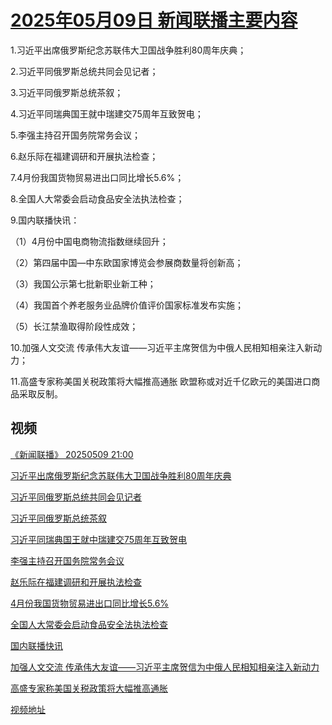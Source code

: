 # [2025年05月09日 新闻联播主要内容](https://tv.cctv.com/lm/xwlb/day/20250509.shtml)

1.习近平出席俄罗斯纪念苏联伟大卫国战争胜利80周年庆典；

2.习近平同俄罗斯总统共同会见记者；

3.习近平同俄罗斯总统茶叙；

4.习近平同瑞典国王就中瑞建交75周年互致贺电；

5.李强主持召开国务院常务会议；

6.赵乐际在福建调研和开展执法检查；

7.4月份我国货物贸易进出口同比增长5.6%；

8.全国人大常委会启动食品安全法执法检查；

9.国内联播快讯：

（1）4月份中国电商物流指数继续回升；

（2）第四届中国—中东欧国家博览会参展商数量将创新高；

（3）我国公示第七批新职业新工种；

（4）我国首个养老服务业品牌价值评价国家标准发布实施；

（5）长江禁渔取得阶段性成效；

10.加强人文交流 传承伟大友谊——习近平主席贺信为中俄人民相知相亲注入新动力；

11.高盛专家称美国关税政策将大幅推高通胀 欧盟称或对近千亿欧元的美国进口商品采取反制。

## 视频

[《新闻联播》 20250509 21:00](https://tv.cctv.com/2025/05/09/VIDEsrLBPTo4pxYUHzDKOWVP250509.shtml)

[习近平出席俄罗斯纪念苏联伟大卫国战争胜利80周年庆典](https://tv.cctv.com/2025/05/09/VIDEagtrmqpVVuVloPiZ5PWP250509.shtml)

[习近平同俄罗斯总统共同会见记者](https://tv.cctv.com/2025/05/09/VIDEBokxmEjyPWc98sBVKj3y250509.shtml)

[习近平同俄罗斯总统茶叙](https://tv.cctv.com/2025/05/09/VIDEG2LTQ6dR9WY6PM69QOKj250509.shtml)

[习近平同瑞典国王就中瑞建交75周年互致贺电](https://tv.cctv.com/2025/05/09/VIDE13BxV32mQkeWNpqcbuRO250509.shtml)

[李强主持召开国务院常务会议](https://tv.cctv.com/2025/05/09/VIDEe1i7s6pnqLTr4gqt7YVs250509.shtml)

[赵乐际在福建调研和开展执法检查](https://tv.cctv.com/2025/05/09/VIDE1k9afRcQUJiQjYqyAG9m250509.shtml)

[4月份我国货物贸易进出口同比增长5.6%](https://tv.cctv.com/2025/05/09/VIDEYfibTIGAdmO4ZZi997uE250509.shtml)

[全国人大常委会启动食品安全法执法检查](https://tv.cctv.com/2025/05/09/VIDEU4YAi0R8ZDHqnJVHBGFR250509.shtml)

[国内联播快讯](https://tv.cctv.com/2025/05/09/VIDE7MUbtnBm5EDi4PswpM7C250509.shtml)

[加强人文交流 传承伟大友谊——习近平主席贺信为中俄人民相知相亲注入新动力](https://tv.cctv.com/2025/05/09/VIDEJxSmD23D7MN2gkDGE9av250509.shtml)

[高盛专家称美国关税政策将大幅推高通胀](https://tv.cctv.com/2025/05/09/VIDEzfuZ4UPWKFxy7s8tlsQc250509.shtml)

[视频地址](https://tv.cctv.com/lm/xwlb/day/20250509.shtml) 


